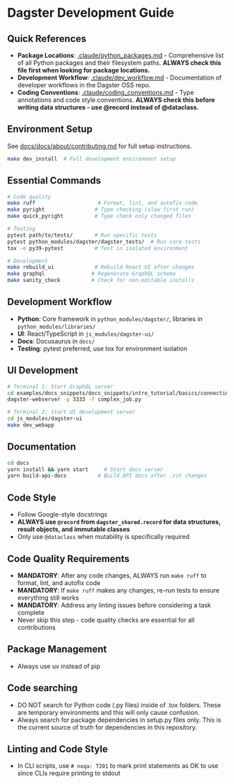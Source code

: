 # Dagster Development Guide

## Quick References

- **Package Locations**: [.claude/python_packages.md](./.claude/python_packages.md) - Comprehensive list of all Python packages and their filesystem paths. **ALWAYS check this file first when looking for package locations.**
- **Development Workflow**: [.claude/dev_workflow.md](./.claude/dev_workflow.md) - Documentation of developer workflows in the Dagster OSS repo.
- **Coding Conventions**: [.claude/coding_conventions.md](./.claude/coding_conventions.md) - Type annotations and code style conventions. **ALWAYS check this before writing data structures - use @record instead of @dataclass.**

## Environment Setup

See [docs/docs/about/contributing.md](docs/docs/about/contributing.md) for full setup instructions.

```bash
make dev_install  # Full development environment setup
```

## Essential Commands

```bash
# Code quality
make ruff                    # Format, lint, and autofix code
make pyright                # Type checking (slow first run)
make quick_pyright          # Type check only changed files

# Testing
pytest path/to/tests/       # Run specific tests
pytest python_modules/dagster/dagster_tests/  # Run core tests
tox -e py39-pytest          # Test in isolated environment

# Development
make rebuild_ui             # Rebuild React UI after changes
make graphql               # Regenerate GraphQL schema
make sanity_check          # Check for non-editable installs
```

## Development Workflow

- **Python**: Core framework in `python_modules/dagster/`, libraries in `python_modules/libraries/`
- **UI**: React/TypeScript in `js_modules/dagster-ui/`
- **Docs**: Docusaurus in `docs/`
- **Testing**: pytest preferred, use tox for environment isolation

## UI Development

```bash
# Terminal 1: Start GraphQL server
cd examples/docs_snippets/docs_snippets/intro_tutorial/basics/connecting_ops/
dagster-webserver -p 3333 -f complex_job.py

# Terminal 2: Start UI development server
cd js_modules/dagster-ui
make dev_webapp
```

## Documentation

```bash
cd docs
yarn install && yarn start     # Start docs server
yarn build-api-docs          # Build API docs after .rst changes
```

## Code Style

- Follow Google-style docstrings
- **ALWAYS use `@record` from `dagster_shared.record` for data structures, result objects, and immutable classes**
- Only use `@dataclass` when mutability is specifically required

## Code Quality Requirements

- **MANDATORY**: After any code changes, ALWAYS run `make ruff` to format, lint, and autofix code
- **MANDATORY**: If `make ruff` makes any changes, re-run tests to ensure everything still works
- **MANDATORY**: Address any linting issues before considering a task complete
- Never skip this step - code quality checks are essential for all contributions

## Package Management

- Always use uv instead of pip

## Code searching

- DO NOT search for Python code (.py files) inside of .tox folders. These are temporary environments and this will only cause confusion.
- Always search for package dependencies in setup.py files only. This is the current source of truth for dependencies in this repository.

## Linting and Code Style

- In CLI scripts, use `# noqa: T201` to mark print statements as OK to use since CLIs require printing to stdout

